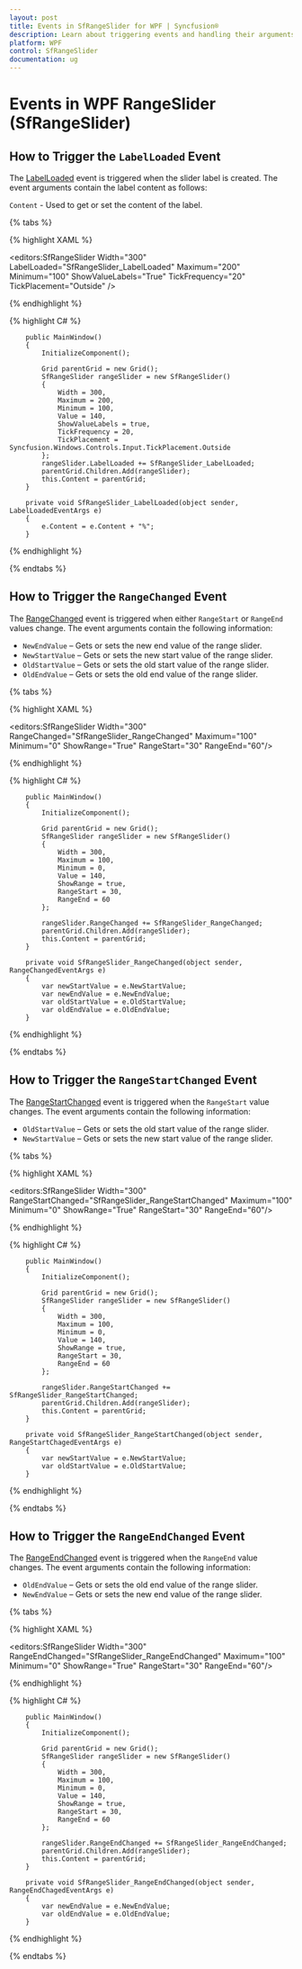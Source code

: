 ```yaml
---
layout: post
title: Events in SfRangeSlider for WPF | Syncfusion®
description: Learn about triggering events and handling their arguments in the Syncfusion® WPF RangeSlider (SfRangeSlider).
platform: WPF
control: SfRangeSlider 
documentation: ug
---
```


# Events in WPF RangeSlider (SfRangeSlider)

## How to Trigger the `LabelLoaded` Event

The [LabelLoaded](https://help.syncfusion.com/cr/wpf/Syncfusion.Windows.Controls.Input.SfRangeSlider.html#Syncfusion_Windows_Controls_Input_SfRangeSlider_LabelLoaded) event is triggered when the slider label is created. The event arguments contain the label content as follows:

`Content` - Used to get or set the content of the label.

{% tabs %}

{% highlight XAML %}

<editors:SfRangeSlider
                    Width="300"
                    LabelLoaded="SfRangeSlider_LabelLoaded"
                    Maximum="200"
                    Minimum="100"
                    ShowValueLabels="True"
                    TickFrequency="20"
                    TickPlacement="Outside" />

{% endhighlight %}

{% highlight C# %}

        public MainWindow()
        {
            InitializeComponent();

            Grid parentGrid = new Grid();
            SfRangeSlider rangeSlider = new SfRangeSlider()
            {
                Width = 300,
                Maximum = 200,
                Minimum = 100,
                Value = 140,
                ShowValueLabels = true,
                TickFrequency = 20,
                TickPlacement = Syncfusion.Windows.Controls.Input.TickPlacement.Outside
            };
            rangeSlider.LabelLoaded += SfRangeSlider_LabelLoaded;
            parentGrid.Children.Add(rangeSlider);
            this.Content = parentGrid;
        }

        private void SfRangeSlider_LabelLoaded(object sender, LabelLoadedEventArgs e)
        {
            e.Content = e.Content + "%";
        }

{% endhighlight %}

{% endtabs %}

## How to Trigger the `RangeChanged` Event

The [RangeChanged](https://help.syncfusion.com/cr/wpf/Syncfusion.Windows.Controls.Input.SfRangeSlider.html#Syncfusion_Windows_Controls_Input_SfRangeSlider_RangeChanged) event is triggered when either `RangeStart` or `RangeEnd` values change. The event arguments contain the following information:

- `NewEndValue` – Gets or sets the new end value of the range slider.
- `NewStartValue` – Gets or sets the new start value of the range slider.
- `OldStartValue` – Gets or sets the old start value of the range slider.
- `OldEndValue` – Gets or sets the old end value of the range slider.

{% tabs %}

{% highlight XAML %}

<editors:SfRangeSlider
                    Width="300"
                    RangeChanged="SfRangeSlider_RangeChanged"
                    Maximum="100"
                    Minimum="0"
                    ShowRange="True"
                    RangeStart="30"
                    RangeEnd="60"/>

{% endhighlight %}

{% highlight C# %}

        public MainWindow()
        {
            InitializeComponent();

            Grid parentGrid = new Grid();
            SfRangeSlider rangeSlider = new SfRangeSlider()
            {
                Width = 300,
                Maximum = 100,
                Minimum = 0,
                Value = 140,
                ShowRange = true,
                RangeStart = 30,
                RangeEnd = 60
            };

            rangeSlider.RangeChanged += SfRangeSlider_RangeChanged;
            parentGrid.Children.Add(rangeSlider);
            this.Content = parentGrid;
        }

        private void SfRangeSlider_RangeChanged(object sender, RangeChangedEventArgs e)
        {
            var newStartValue = e.NewStartValue;
            var newEndValue = e.NewEndValue;
            var oldStartValue = e.OldStartValue;
            var oldEndValue = e.OldEndValue;
        }

{% endhighlight %}

{% endtabs %}

## How to Trigger the `RangeStartChanged` Event

The [RangeStartChanged](https://help.syncfusion.com/cr/wpf/Syncfusion.Windows.Controls.Input.SfRangeSlider.html#Syncfusion_Windows_Controls_Input_SfRangeSlider_RangeStartChanged) event is triggered when the `RangeStart` value changes. The event arguments contain the following information:

- `OldStartValue` – Gets or sets the old start value of the range slider.
- `NewStartValue` – Gets or sets the new start value of the range slider.

{% tabs %}

{% highlight XAML %}

<editors:SfRangeSlider
                    Width="300"
                    RangeStartChanged="SfRangeSlider_RangeStartChanged"
                    Maximum="100"
                    Minimum="0"
                    ShowRange="True"
                    RangeStart="30"
                    RangeEnd="60"/>

{% endhighlight %}

{% highlight C# %}

        public MainWindow()
        {
            InitializeComponent();

            Grid parentGrid = new Grid();
            SfRangeSlider rangeSlider = new SfRangeSlider()
            {
                Width = 300,
                Maximum = 100,
                Minimum = 0,
                Value = 140,
                ShowRange = true,
                RangeStart = 30,
                RangeEnd = 60
            };

            rangeSlider.RangeStartChanged += SfRangeSlider_RangeStartChanged;
            parentGrid.Children.Add(rangeSlider);
            this.Content = parentGrid;
        }

        private void SfRangeSlider_RangeStartChanged(object sender, RangeStartChagedEventArgs e)
        {
            var newStartValue = e.NewStartValue;
            var oldStartValue = e.OldStartValue;
        }

{% endhighlight %}

{% endtabs %}

## How to Trigger the `RangeEndChanged` Event

The [RangeEndChanged](https://help.syncfusion.com/cr/wpf/Syncfusion.Windows.Controls.Input.SfRangeSlider.html#Syncfusion_Windows_Controls_Input_SfRangeSlider_RangeEndChanged) event is triggered when the `RangeEnd` value changes. The event arguments contain the following information:

- `OldEndValue` – Gets or sets the old end value of the range slider.
- `NewEndValue` – Gets or sets the new end value of the range slider.

{% tabs %}

{% highlight XAML %}

<editors:SfRangeSlider
                    Width="300"
                    RangeEndChanged="SfRangeSlider_RangeEndChanged"
                    Maximum="100"
                    Minimum="0"
                    ShowRange="True"
                    RangeStart="30"
                    RangeEnd="60"/>

{% endhighlight %}

{% highlight C# %}

        public MainWindow()
        {
            InitializeComponent();

            Grid parentGrid = new Grid();
            SfRangeSlider rangeSlider = new SfRangeSlider()
            {
                Width = 300,
                Maximum = 100,
                Minimum = 0,
                Value = 140,
                ShowRange = true,
                RangeStart = 30,
                RangeEnd = 60
            };

            rangeSlider.RangeEndChanged += SfRangeSlider_RangeEndChanged;
            parentGrid.Children.Add(rangeSlider);
            this.Content = parentGrid;
        }

        private void SfRangeSlider_RangeEndChanged(object sender, RangeEndChagedEventArgs e)
        {
            var newEndValue = e.NewEndValue;
            var oldEndValue = e.OldEndValue;
        }

{% endhighlight %}

{% endtabs %}

